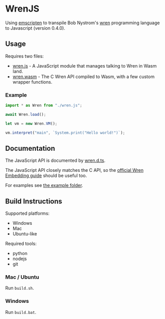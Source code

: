# WrenJS

Using [emscripten](https://emscripten.org/) to transpile Bob Nystrom's [wren](http:wren.io) programming language to Javascript (version 0.4.0).

## Usage

Requires two files:

* [wren.js](out/wren.js) - A JavaScript module that manages talking to Wren in Wasm land.
* [wren.wasm](out/wren.wasm) - The C Wren API compiled to Wasm, with a few custom wrapper functions.

### Example

```js
import * as Wren from "./wren.js";

await Wren.load();

let vm = new Wren.VM();

vm.interpret("main", `System.print("Hello world!")`);
```

## Documentation

The JavaScript API is documented by [wren.d.ts](src/wren.d.ts).

The JavaScript API closely matches the C API, so the [official Wren Embedding guide](https://wren.io/embedding/) should be useful too.

For examples see [the example folder](example).

## Build Instructions

Supported platforms:

- Windows
- Mac
- Ubuntu-like

Required tools:

- python
- nodejs
- git

### Mac / Ubuntu

Run `build.sh`.

### Windows

Run `build.bat`.
